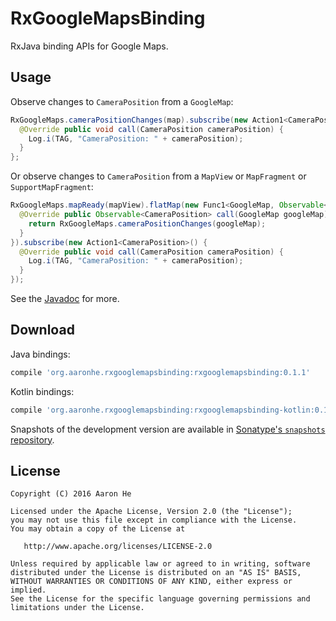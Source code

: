 # RxGoogleMapsBinding
RxJava binding APIs for Google Maps.

## Usage

Observe changes to `CameraPosition` from a `GoogleMap`:
```java
RxGoogleMaps.cameraPositionChanges(map).subscribe(new Action1<CameraPosition>() {
  @Override public void call(CameraPosition cameraPosition) {
    Log.i(TAG, "CameraPosition: " + cameraPosition);
  }
};
```

Or observe changes to `CameraPosition` from a `MapView` or `MapFragment` or `SupportMapFragment`:
```java
RxGoogleMaps.mapReady(mapView).flatMap(new Func1<GoogleMap, Observable<CameraPosition>>() {
  @Override public Observable<CameraPosition> call(GoogleMap googleMap) {
    return RxGoogleMaps.cameraPositionChanges(googleMap);
  }
}).subscribe(new Action1<CameraPosition>() {
  @Override public void call(CameraPosition cameraPosition) {
    Log.i(TAG, "CameraPosition: " + cameraPosition);
  }
});
```

See the [Javadoc](http://aaronhe42.github.io/RxGoogleMapsBinding/0.x/rxgooglemapsbinding/) for more.

## Download
Java bindings:
```groovy
compile 'org.aaronhe.rxgooglemapsbinding:rxgooglemapsbinding:0.1.1'
```

Kotlin bindings:
```groovy
compile 'org.aaronhe.rxgooglemapsbinding:rxgooglemapsbinding-kotlin:0.1.1'
```

Snapshots of the development version are available in [Sonatype's `snapshots` repository][snap].

## License

    Copyright (C) 2016 Aaron He

    Licensed under the Apache License, Version 2.0 (the "License");
    you may not use this file except in compliance with the License.
    You may obtain a copy of the License at

       http://www.apache.org/licenses/LICENSE-2.0

    Unless required by applicable law or agreed to in writing, software
    distributed under the License is distributed on an "AS IS" BASIS,
    WITHOUT WARRANTIES OR CONDITIONS OF ANY KIND, either express or implied.
    See the License for the specific language governing permissions and
    limitations under the License.
 
[snap]: https://oss.sonatype.org/content/repositories/snapshots/
